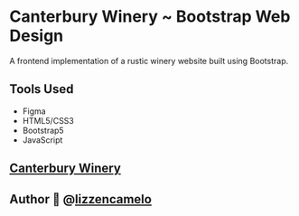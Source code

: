 # Canterbury Winery ~ Bootstrap Web Design
 A frontend implementation of a rustic winery website built using Bootstrap.

## Tools Used
- Figma
- HTML5/CSS3
- Bootstrap5
- JavaScript

## [Canterbury Winery](https://github.com/lizzencamelo/Canterbury-Winery/)

## Author 🍒 @[lizzencamelo](https://github.com/lizzencamelo/)
